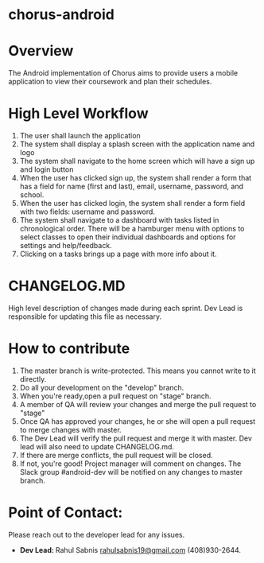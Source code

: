# chorus-android

# Overview 
The Android implementation of Chorus aims to provide users a mobile application to view their coursework and plan their schedules.

# High Level Workflow

1. The user shall launch the application
2. The system shall display a splash screen with the application name and logo
3. The system shall navigate to the home screen which will have a sign up and login button 
4. When the user has clicked sign up, the system shall render a form that has a field for name (first and last), email, username, password, and school. 
5. When the user has clicked login, the system shall render a form field with two fields: username and password.
6. The system shall navigate to a dashboard with tasks listed in chronological order. There will be a hamburger menu with options to select classes to open their individual dashboards and options for settings and help/feedback.
7. Clicking on a tasks brings up a page with more info about it.

# CHANGELOG.MD
High level description of changes made during each sprint. Dev Lead is responsible for updating this file as necessary. 


# How to contribute

1. The master branch is write-protected. This means you cannot write to it directly. 
2. Do all your development on the "develop" branch. 
3. When you're ready,open a pull request on "stage" branch. 
4. A member of QA will review your changes and merge the pull request to "stage" 
5. Once QA has approved your changes, he or she will open a pull request to merge changes with master. 
6. The Dev Lead will verify the pull request and merge it with master. Dev lead will also need to update CHANGELOG.md. 
7. If there are merge conflicts, the pull request will be closed.
8. If not, you're good! Project manager will comment on changes. The Slack group #android-dev will be notified on any changes to master branch. 

# Point of Contact:

Please reach out to the developer lead for any issues. 
- <b>Dev Lead: </b> Rahul Sabnis rahulsabnis19@gmail.com (408)930-2644. 
